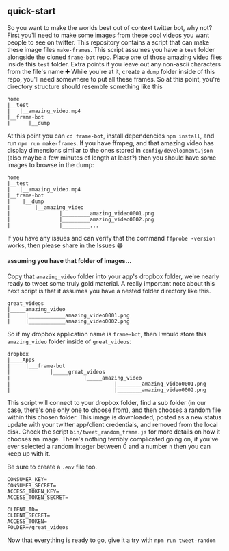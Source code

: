 ## quick-start
So you want to make the worlds best out of context twitter bot, why not? First you'll need to make some images from these cool videos you want people to see on twitter. This repository contains a script that can make these image files ```make-frames```. This script assumes you have a ```test``` folder alongside the cloned ```frame-bot``` repo. Place one of those amazing video files inside this ```test``` folder. Extra points if you leave out any non-ascii characters  from the file's name ➕ While you're at it, create a ```dump``` folder inside of this repo, you'll need somewhere to put all these frames. 
So at this point, you're directory structure should resemble something like this
```
home
|__test
|   |__amazing_video.mp4
|__frame-bot
|      |__dump
```
At this point you can ```cd frame-bot```, install dependencies ```npm install```, and run ```npm run make-frames```. If you have ffmpeg, and that amazing video has display dimensions similar to the ones stored in ```config/development.json``` (also maybe a few minutes of length at least?) then you should have some images to browse in the dump:
```
home
|__test
|   |__amazing_video.mp4
|__frame-bot
|    |__dump
|        |__amazing_video
|                |_________amazing_video0001.png
|                |_________amazing_video0002.png
|                |_________...
```
If you have any issues and can verify that the command ```ffprobe -version``` works, then please share in the Issues 😁
#### assuming you have that folder of images...

Copy that ```amazing_video``` folder into your app's dropbox folder, we're nearly ready to tweet some truly gold material. A really important note about this next script is that it assumes you have a nested folder directory like this. 
```
great_videos
|_____amazing_video
|     |____________amazing_video0001.png
|     |____________amazing_video0002.png
```
So if my dropbox application name is ```frame-bot```, then I would store this ```amazing_video``` folder inside of ```great_videos```:
```
dropbox
|____Apps
|     |___frame-bot
|             |_____great_videos
|                        |_____amazing_video
|                                  |________amazing_video0001.png
|                                  |________amazing_video0002.png
```

This script will connect to your dropbox folder, find a sub folder (in our case, there's one only one to choose from), and then chooses a random file within this chosen folder. This image is downloaded, posted as a new status update with your twitter app/client credentials, and removed from the local disk. Check the script `bin/tweet_random_frame.js` for more details on how it chooses an image. There's nothing terribly complicated going on, if you've ever selected a random integer between 0 and a number ```n``` then you can keep up with it.

Be sure to create a `.env` file too.
```
CONSUMER_KEY=
CONSUMER_SECRET=
ACCESS_TOKEN_KEY=
ACCESS_TOKEN_SECRET=

CLIENT_ID=
CLIENT_SECRET=
ACCESS_TOKEN=
FOLDER=/great_videos
```

Now that everything is ready to go, give it a try with ```npm run tweet-random```
